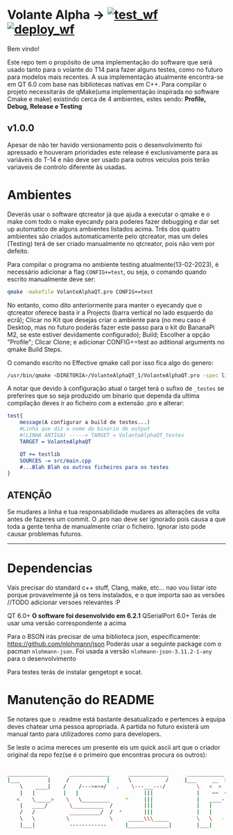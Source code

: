 # Volante Alpha -> [![test_wf](https://github.com/FSLART/volante_alpha_qt/actions/workflows/test_wf.yml/badge.svg?branch=master)](https://github.com/FSLART/volante_alpha_qt/actions/workflows/test_wf.yml) [![deploy_wf](https://github.com/FSLART/volante_alpha_qt/actions/workflows/deploy_wf.yml/badge.svg?branch=master)](https://github.com/FSLART/volante_alpha_qt/actions/workflows/deploy_wf.yml)

Bem vindo!

Este repo tem o propósito de uma implementação do software que será usado tanto para o volante do T14 para fazer alguns testes, como no futuro para modelos mais recentes. A sua implementação atualmente encontra-se em QT 6.0 com base nas bibliotecas nativas em C++. Para compilar o projeto necessitarás de qMake(uma implementação inspirada no software Cmake e make) existindo cerca de 4 ambientes, estes sendo: **Profile, Debug, Release e Testing**

## v1.0.0

Apesar de não ter havido versionamento pois o desenvolvimento foi apressado e houveram prioridades este release é exclusivamente para as variáveis do T-14 e não deve ser usado para outros veiculos pois terão variaveis de controlo diferente às usadas.

# Ambientes

Deverás usar o software qtcreator já que ajuda a executar o qmake e o make com todo o make eyecandy para poderes fazer debugging e dar set up automatico de alguns ambientes listados acima. Três dos quatro ambientes são criados automaticamente pelo qtcreator, mas um deles (Testing) terá de ser criado manualmente no qtcreator, pois não vem por defeito.

Para compilar o programa no ambiente testing atualmente(13-02-2023), é necessário adicionar a flag `CONFIG+=test`, ou seja, o comando quando escrito manualmente deve ser:

```bash
qmake -makefile VolanteAlphaQT.pro CONFIG+=test
```

No entanto, como dito anteriormente para manter o eyecandy que o qtcreator oferece basta ir a Projects (barra vertical no lado esquerdo do ecrã); Clicar no Kit que desejas criar o ambiente para (no meu caso é Desktop, mas no futuro poderás fazer este passo para o kit do BananaPi M2, se este estiver devidamente configurado); Build; Escolher a opção "Profile"; Clicar Clone; e adicionar CONFIG+=test ao aditional arguments no qmake Build Steps.

O comando escrito no Effective qmake call por isso fica algo do genero:

```bash
/usr/bin/qmake <DIRETORIA>/VolanteAlphaQT_1/VolanteAlphaQT.pro -spec linux-g++ CONFIG+=qml_debug CONFIG+=qtquickcompiler CONFIG+=force_debug_info CONFIG+=separate_debug_info CONFIG+=test && /usr/bin/make qmake_all
```

A notar que devido à configuração atual o target terá o sufixo de ``_testes`` se preferires que so seja produzido um binario que dependa da ultima compilação deves ir ao ficheiro com a extensão .pro e alterar:

```cmake
test{
    message(A configurar a build de testes...)
    #Linha que diz o nome do binario de output
    #(LINHA ANTIGA) -----> TARGET = VolanteAlphaQT_testes
    TARGET = VolanteAlphaQT

    QT += testlib
    SOURCES -= src/main.cpp
    #...Blah Blah os outros ficheiros para os testes
}

```

**ATENÇÃO**
---------

Se mudares a linha e tua responsabilidade mudares as alterações de volta antes de fazeres um commit. O .pro nao deve ser ignorado pois causa a que toda a gente tenha de manualmente criar o ficheiro. Ignorar isto pode causar problemas futuros.

---

# Dependencias

Vais precisar do standard c++ stuff, Clang, make, etc... nao vou listar isto porque provavelmente já os tens instalados, e o que importa sao as versões
//TODO adicionar versoes relevantes :P

QT 6.0+
**O software foi desenvolvido em 6.2.1**
QSerialPort 6.0+
Terás de usar uma versão correspondente a acima

Para o BSON irás precisar de uma biblioteca json, especificamente:
https://github.com/nlohmann/json
Poderás usar a seguinte package com o pacman ``nlohmann-json``. Foi usada a versão `nlohmann-json-3.11.2-1-any` para o desenvolvimento

Para testes terás de instalar gengetopt e socat.

# Manutenção do README

Se notares que o .readme está bastante desatualizado e pertences à equipa deves chatear uma pessoa apropriada. A partida no futuro existerá um manual tanto para utilizadores como para developers.

Se leste o acima mereces um presente eis um quick ascii art que o criador original da repo fez(se é o primeiro que encontras procura os outros):

```sh

_____________       _____________      _____________      ____________      ____
|___         |     /  	        |      \           /     |___     __  >     \   \ 
    \    ____|    /    /--->»>»/   .    \---___---/          \   <  >  º    |    \
    |   |         |   |                     |||              |    ~~  +     |    ~
   <    \_____>    \   \_________     *     |||              |   ____-      |   |
    |	____/       \__________  /          |||              |   |      *   |   |
    /   /           __________/  /  *       |||              |   |          |   |_____
    \   \          \             \     _____\\\_____         \   \   -   ___|         |
    |___|           ------------      |_____________|        |___|       |____________|
```
